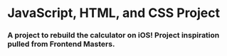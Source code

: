 # JavaScript, HTML, and CSS Project

### A project to rebuild the calculator on iOS! Project inspiration pulled from Frontend Masters.